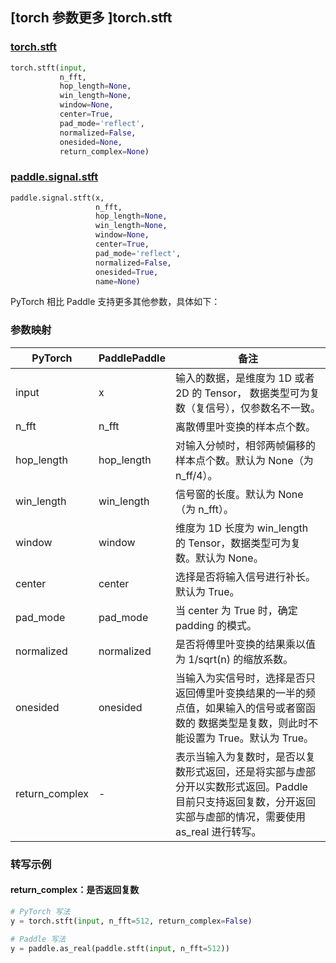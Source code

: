 ## [torch 参数更多 ]torch.stft

### [torch.stft](https://pytorch.org/docs/stable/generated/torch.stft.html?highlight=stft#torch.stft)

```python
torch.stft(input,
           n_fft,
           hop_length=None,
           win_length=None,
           window=None,
           center=True,
           pad_mode='reflect',
           normalized=False,
           onesided=None,
           return_complex=None)
```

### [paddle.signal.stft](https://www.paddlepaddle.org.cn/documentation/docs/zh/develop/api/paddle/signal/stft_cn.html#paddle.signal.stft)

```python
paddle.signal.stft(x,
                   n_fft,
                   hop_length=None,
                   win_length=None,
                   window=None,
                   center=True,
                   pad_mode='reflect',
                   normalized=False,
                   onesided=True,
                   name=None)
```

PyTorch 相比 Paddle 支持更多其他参数，具体如下：

### 参数映射
| PyTorch       | PaddlePaddle | 备注                                                   |
| ------------- | ------------ | ------------------------------------------------------ |
| input         | x            | 输入的数据，是维度为 1D 或者 2D 的 Tensor， 数据类型可为复数（复信号），仅参数名不一致。   |
| n_fft         | n_fft        | 离散傅里叶变换的样本点个数。                                               |
| hop_length    | hop_length   | 对输入分帧时，相邻两帧偏移的样本点个数。默认为 None（为 n_ff/4）。          |
| win_length    | win_length   | 信号窗的长度。默认为 None（为 n_fft）。      |
| window        | window       | 维度为 1D 长度为 win_length 的 Tensor，数据类型可为复数。默认为 None。      |
| center        | center       | 选择是否将输入信号进行补长。默认为 True。                                   |
| pad_mode      | pad_mode     | 当 center 为 True 时，确定 padding 的模式。                              |
| normalized    | normalized   | 是否将傅里叶变换的结果乘以值为 1/sqrt(n) 的缩放系数。                       |
| onesided      | onesided     | 当输入为实信号时，选择是否只返回傅里叶变换结果的一半的频点值，如果输入的信号或者窗函数的 数据类型是复数，则此时不能设置为 True。默认为 True。      |
| return_complex| -            | 表示当输入为复数时，是否以复数形式返回，还是将实部与虚部分开以实数形式返回。Paddle 目前只支持返回复数，分开返回实部与虚部的情况，需要使用 as_real 进行转写。                |


### 转写示例
#### return_complex：是否返回复数
```python
# PyTorch 写法
y = torch.stft(input, n_fft=512, return_complex=False)

# Paddle 写法
y = paddle.as_real(paddle.stft(input, n_fft=512))
```
